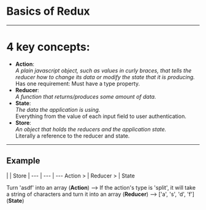 # Basics of Redux
---

# 4 key concepts:

- **Action**:   
   *A plain javascript object, such as values in curly braces, that tells the reducer how to change its data or modify the state that it is producing.*   
   Has one requirement: Must have a type property.
- **Reducer**:   
   *A function that returns/produces some amount of data.* 
- **State**:   
   *The data the application is using.*   
   Everything from the value of each input field to user authentication.
- **Store**:   
   *An object that holds the reducers and the application state.*   
   Literally a reference to the reducer and state.
---

## Example

| | Store | 
--- | --- | ---
Action > | Reducer > | State

           

Turn 'asdf' into an array (**Action**)  -->  If the action's type is 'split', it will take a string of characters and turn it into an array (**Reducer**) --> ['a', 's', 'd', 'f'] (**State**)
